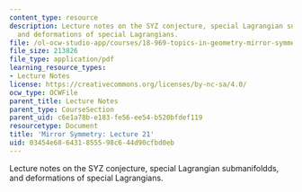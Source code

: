 ```yaml
---
content_type: resource
description: Lecture notes on the SYZ conjecture, special Lagrangian submanifoldds,
  and deformations of special Lagrangians.
file: /ol-ocw-studio-app/courses/18-969-topics-in-geometry-mirror-symmetry-spring-2009/03454e686431855598c644d90cfbd0eb_MIT18_969s09_lec21.pdf
file_size: 213826
file_type: application/pdf
learning_resource_types:
- Lecture Notes
license: https://creativecommons.org/licenses/by-nc-sa/4.0/
ocw_type: OCWFile
parent_title: Lecture Notes
parent_type: CourseSection
parent_uid: c6e1a78b-e183-fe56-ee54-b520bfdef119
resourcetype: Document
title: 'Mirror Symmetry: Lecture 21'
uid: 03454e68-6431-8555-98c6-44d90cfbd0eb
---
```

Lecture notes on the SYZ conjecture, special Lagrangian submanifoldds, and deformations of special Lagrangians.